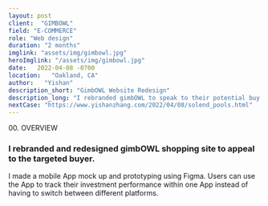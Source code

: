 ```yaml
---
layout: post
client:  "GIMBOWL"
field: "E-COMMERCE"
role: "Web design"
duration: "2 months"
imglink: "assets/img/gimbowl.jpg"
heroImglink: "/assets/img/gimbowl.jpg"
date:   2022-04-08 -0700
location:   "Oakland, CA"
author:   "Yishan"
description_short: "GimbOWL Website Redesign"
description_long: "I rebranded gimbOWL to speak to their potential buy group who are young tik-tokers. I also redesigned the shopping site to make the website align with the product's branding."
nextCase: "https://www.yishanzhang.com/2022/04/08/solend_pools.html"
---
```


<div class="side-title"> 00.  OVERVIEW </div>

### I rebranded and redesigned gimbOWL shopping site to appeal to the targeted buyer.

I made a mobile App mock up and prototyping using Figma. Users can use the App to track their investment performance within one App instead of having to switch between different platforms.
